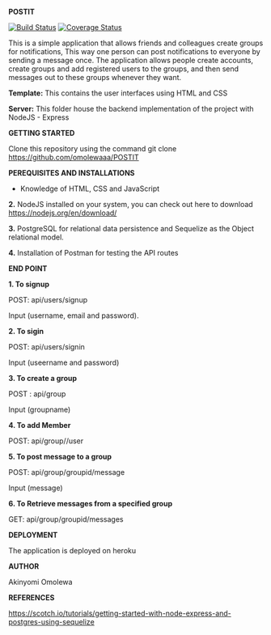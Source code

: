 

**POSTIT**

[![Build Status](https://travis-ci.org/omolewaaa/POSTIT.svg?branch=development)](https://travis-ci.org/omolewaaa/POSTIT)
[![Coverage Status](https://coveralls.io/repos/github/omolewaaa/POSTIT/badge.svg?branch=development)](https://coveralls.io/github/omolewaaa/POSTIT?branch=development)

This is a simple application that allows friends and colleagues create groups for notifications, This way one person can post notifications to everyone by sending a message once. The application allows people create accounts, create groups and add registered users to the groups, and then send messages out to these groups whenever they want.

**Template:** This contains the user interfaces using HTML and CSS

**Server:** This folder house the backend implementation of the project with NodeJS - Express



**GETTING STARTED**

   Clone this repository using the command git clone https://github.com/omolewaaa/POSTIT



**PEREQUISITES AND INSTALLATIONS**


  *    Knowledge of HTML, CSS and JavaScript

  **2.**     NodeJS installed on your system, you can check out here to download https://nodejs.org/en/download/

  **3.**     PostgreSQL for relational data persistence and Sequelize as the Object relational model.

  **4.**     Installation of Postman for testing the API routes



**END POINT**

 **1. To signup**

   POST: api/users/signup

   Input (username, email and password).

 **2. To sigin**

   POST: api/users/signin

   Input (useername and password)

 **3. To create a group**

   POST : api/group

   Input (groupname)

 **4. To add Member**

   POST: api/group//user

 **5. To post message to a group**

   POST: api/group/groupid/message

   Input (message)

 **6. To Retrieve messages from a specified group**

   GET: api/group/groupid/messages
   
   
 **DEPLOYMENT**
 
   The application is deployed on heroku
   

 **AUTHOR**

   Akinyomi Omolewa
    

 **REFERENCES**

   https://scotch.io/tutorials/getting-started-with-node-express-and-postgres-using-sequelize
   
   
   
   
